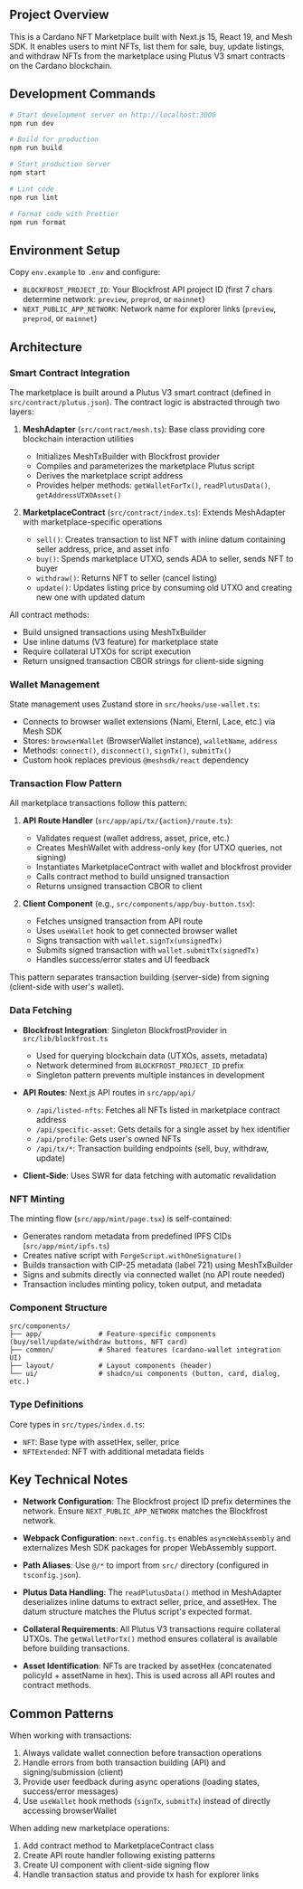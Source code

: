 ## Project Overview

This is a Cardano NFT Marketplace built with Next.js 15, React 19, and Mesh SDK. It enables users to mint NFTs, list them for sale, buy, update listings, and withdraw NFTs from the marketplace using Plutus V3 smart contracts on the Cardano blockchain.

## Development Commands

```bash
# Start development server on http://localhost:3000
npm run dev

# Build for production
npm run build

# Start production server
npm start

# Lint code
npm run lint

# Format code with Prettier
npm run format
```

## Environment Setup

Copy `env.example` to `.env` and configure:
- `BLOCKFROST_PROJECT_ID`: Your Blockfrost API project ID (first 7 chars determine network: `preview`, `preprod`, or `mainnet`)
- `NEXT_PUBLIC_APP_NETWORK`: Network name for explorer links (`preview`, `preprod`, or `mainnet`)

## Architecture

### Smart Contract Integration

The marketplace is built around a Plutus V3 smart contract (defined in `src/contract/plutus.json`). The contract logic is abstracted through two layers:

1. **MeshAdapter** (`src/contract/mesh.ts`): Base class providing core blockchain interaction utilities
   - Initializes MeshTxBuilder with Blockfrost provider
   - Compiles and parameterizes the marketplace Plutus script
   - Derives the marketplace script address
   - Provides helper methods: `getWalletForTx()`, `readPlutusData()`, `getAddressUTXOAsset()`

2. **MarketplaceContract** (`src/contract/index.ts`): Extends MeshAdapter with marketplace-specific operations
   - `sell()`: Creates transaction to list NFT with inline datum containing seller address, price, and asset info
   - `buy()`: Spends marketplace UTXO, sends ADA to seller, sends NFT to buyer
   - `withdraw()`: Returns NFT to seller (cancel listing)
   - `update()`: Updates listing price by consuming old UTXO and creating new one with updated datum

All contract methods:
- Build unsigned transactions using MeshTxBuilder
- Use inline datums (V3 feature) for marketplace state
- Require collateral UTXOs for script execution
- Return unsigned transaction CBOR strings for client-side signing

### Wallet Management

State management uses Zustand store in `src/hooks/use-wallet.ts`:
- Connects to browser wallet extensions (Nami, Eternl, Lace, etc.) via Mesh SDK
- Stores: `browserWallet` (BrowserWallet instance), `walletName`, `address`
- Methods: `connect()`, `disconnect()`, `signTx()`, `submitTx()`
- Custom hook replaces previous `@meshsdk/react` dependency

### Transaction Flow Pattern

All marketplace transactions follow this pattern:

1. **API Route Handler** (`src/app/api/tx/{action}/route.ts`):
   - Validates request (wallet address, asset, price, etc.)
   - Creates MeshWallet with address-only key (for UTXO queries, not signing)
   - Instantiates MarketplaceContract with wallet and blockfrost provider
   - Calls contract method to build unsigned transaction
   - Returns unsigned transaction CBOR to client

2. **Client Component** (e.g., `src/components/app/buy-button.tsx`):
   - Fetches unsigned transaction from API route
   - Uses `useWallet` hook to get connected browser wallet
   - Signs transaction with `wallet.signTx(unsignedTx)`
   - Submits signed transaction with `wallet.submitTx(signedTx)`
   - Handles success/error states and UI feedback

This pattern separates transaction building (server-side) from signing (client-side with user's wallet).

### Data Fetching

- **Blockfrost Integration**: Singleton BlockfrostProvider in `src/lib/blockfrost.ts`
  - Used for querying blockchain data (UTXOs, assets, metadata)
  - Network determined from `BLOCKFROST_PROJECT_ID` prefix
  - Singleton pattern prevents multiple instances in development

- **API Routes**: Next.js API routes in `src/app/api/`
  - `/api/listed-nfts`: Fetches all NFTs listed in marketplace contract address
  - `/api/specific-asset`: Gets details for a single asset by hex identifier
  - `/api/profile`: Gets user's owned NFTs
  - `/api/tx/*`: Transaction building endpoints (sell, buy, withdraw, update)

- **Client-Side**: Uses SWR for data fetching with automatic revalidation

### NFT Minting

The minting flow (`src/app/mint/page.tsx`) is self-contained:
- Generates random metadata from predefined IPFS CIDs (`src/app/mint/ipfs.ts`)
- Creates native script with `ForgeScript.withOneSignature()`
- Builds transaction with CIP-25 metadata (label 721) using MeshTxBuilder
- Signs and submits directly via connected wallet (no API route needed)
- Transaction includes minting policy, token output, and metadata

### Component Structure

```
src/components/
├── app/              # Feature-specific components (buy/sell/update/withdraw buttons, NFT card)
├── common/           # Shared features (cardano-wallet integration UI)
├── layout/           # Layout components (header)
└── ui/               # shadcn/ui components (button, card, dialog, etc.)
```

### Type Definitions

Core types in `src/types/index.d.ts`:
- `NFT`: Base type with assetHex, seller, price
- `NFTExtended`: NFT with additional metadata fields

## Key Technical Notes

- **Network Configuration**: The Blockfrost project ID prefix determines the network. Ensure `NEXT_PUBLIC_APP_NETWORK` matches the Blockfrost network.

- **Webpack Configuration**: `next.config.ts` enables `asyncWebAssembly` and externalizes Mesh SDK packages for proper WebAssembly support.

- **Path Aliases**: Use `@/*` to import from `src/` directory (configured in `tsconfig.json`).

- **Plutus Data Handling**: The `readPlutusData()` method in MeshAdapter deserializes inline datums to extract seller, price, and assetHex. The datum structure matches the Plutus script's expected format.

- **Collateral Requirements**: All Plutus V3 transactions require collateral UTXOs. The `getWalletForTx()` method ensures collateral is available before building transactions.

- **Asset Identification**: NFTs are tracked by assetHex (concatenated policyId + assetName in hex). This is used across all API routes and contract methods.

## Common Patterns

When working with transactions:
1. Always validate wallet connection before transaction operations
2. Handle errors from both transaction building (API) and signing/submission (client)
3. Provide user feedback during async operations (loading states, success/error messages)
4. Use `useWallet` hook methods (`signTx`, `submitTx`) instead of directly accessing browserWallet

When adding new marketplace operations:
1. Add contract method to MarketplaceContract class
2. Create API route handler following existing patterns
3. Create UI component with client-side signing flow
4. Handle transaction status and provide tx hash for explorer links
